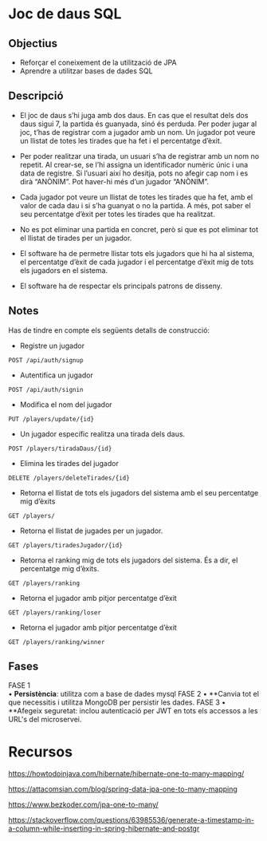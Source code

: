 # Joc de daus SQL

## Objectius
- Reforçar el coneixement de la utilització de JPA
- Aprendre a utilitzar bases de dades SQL

## Descripció
- El joc de daus s’hi juga amb dos daus. En cas que el resultat dels dos daus sigui 7, la partida és guanyada, sinó és perduda. Per poder jugar al joc, t’has de registrar com a jugador amb un nom. Un jugador pot veure un llistat de totes les tirades que ha fet i el percentatge d’èxit.

- Per poder realitzar una tirada, un usuari s’ha de registrar amb un nom no repetit. Al crear-se, se l’hi assigna un identificador numèric únic i una data de registre. Si l’usuari així ho desitja, pots no afegir cap nom i es dirà “ANÒNIM”. Pot haver-hi més d’un jugador “ANÒNIM”.
- Cada jugador pot veure un llistat de totes les tirades que ha fet, amb el valor de cada dau i si s’ha guanyat o no la partida. A més, pot saber el seu percentatge d’èxit per totes les tirades que ha realitzat.
- No es pot eliminar una partida en concret, però si que es pot eliminar tot el llistat de tirades per un jugador.
- El software ha de permetre llistar tots els jugadors que hi ha al sistema, el percentatge d’èxit de cada jugador i el percentatge d’èxit mig de tots els jugadors en el sistema.
- El software ha de respectar els principals patrons de disseny.


## Notes
Has de tindre en compte els següents detalls de construcció:
- Registre un jugador
```
POST /api/auth/signup
```

- Autentifica un jugador
```
POST /api/auth/signin
```

- Modifica el nom del jugador
```
PUT /players/update/{id}
```

- Un jugador específic realitza una tirada dels daus.
```
POST /players/tiradaDaus/{id}
```

- Elimina les tirades del jugador
```
DELETE /players/deleteTirades/{id}
```

- Retorna el llistat de tots els jugadors del sistema amb el seu
  percentatge mig d’èxits
```
GET /players/
```

- Retorna el llistat de jugades per un jugador.
```
GET /players/tiradesJugador/{id}
```

- Retorna el ranking mig de tots els jugadors del sistema.
  És a dir, el percentatge mig d’èxits.
```
GET /players/ranking
```

- Retorna el jugador amb pitjor percentatge d’èxit
```
GET /players/ranking/loser
``` 

- Retorna el jugador amb pitjor percentatge d’èxit
```
GET /players/ranking/winner
```


## Fases
FASE 1  
• **Persistència**: utilitza com a base de dades mysql
FASE 2
• **Canvia tot el que necessitis i utilitza MongoDB per persistir les dades.
FASE 3
• **Afegeix seguretat: inclou autenticació per JWT en  tots els accessos a les URL's del microservei.

# Recursos

https://howtodoinjava.com/hibernate/hibernate-one-to-many-mapping/

https://attacomsian.com/blog/spring-data-jpa-one-to-many-mapping

https://www.bezkoder.com/jpa-one-to-many/

https://stackoverflow.com/questions/63985536/generate-a-timestamp-in-a-column-while-inserting-in-spring-hibernate-and-postgr
